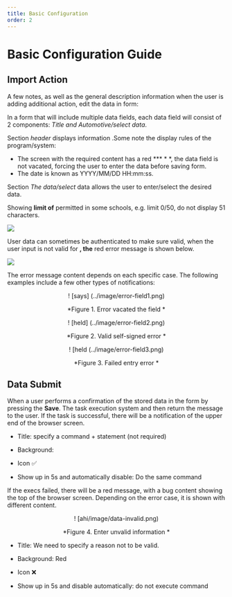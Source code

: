 ```yaml
---
title: Basic Configuration
order: 2
---
```

# Basic Configuration Guide
## Import Action
A few notes, as well as the general description information when the user is adding additional action, edit the data in form:


In a form that will include multiple data fields, each data field will consist of 2 components: *Title and Automotive/select data*.

Section *header* displays information .Some note the display rules of the program/system:

- The screen with the required content has a red *** * *, the data field is not vacated, forcing the user to enter the data before saving form.
- The date is known as YYYY/MM/DD HH:mm:ss.

Section *The data/select* data allows the user to enter/select the desired data.

Showing **limit of** permitted in some schools, e.g. limit 0/50, do not display 51 characters.

 ![](..\images\Limit_field.png)

User data can sometimes be authenticated to make sure valid, when the user input is not valid for **, the** red error message is shown below.

![](..\images\error_field1.png)

The error message content depends on each specific case. The following examples include a few other types of notifications:
<center>

! [says] (../image/error-field1.png)

*Figure 1. Error vacated the field * 

! [held] (../image/error-field2.png)

*Figure 2. Valid self-signed error * 

! [held (../image/error-field3.png)

*Figure 3. Failed entry error * 


</center>

## Data Submit
When a user performs a confirmation of the stored data in the form by pressing the **Save**. The task execution system and then return the message to the user. If the task is successful, there will be a notification of the upper end of the browser screen.

* Title: specify a command + statement (not required)

* Background:

* Icon :white_check_mark:

* Show up in 5s and automatically disable: Do the same command

If the execs failed, there will be a red message, with a bug content showing the top of the browser screen. Depending on the error case, it is shown with different content.
<center>

! [ahi/image/data-invalid.png)

*Figure 4. Enter unvalid information * 
</center>

* Title: We need to specify a reason not to be valid.

* Background: Red

* Icon :x:

* Show up in 5s and disable automatically: do not execute command

